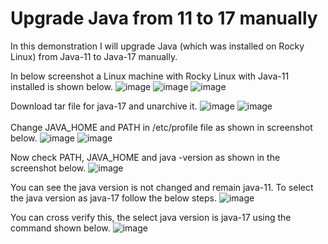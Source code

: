 # Upgrade Java from 11 to 17 manually
In this demonstration I will upgrade Java (which was installed on Rocky Linux) from Java-11 to Java-17 manually.

In below screenshot a Linux machine with Rocky Linux with Java-11 installed is shown below.
![image](https://github.com/user-attachments/assets/fad87770-cbd1-4efb-848b-aef0fe19a633)
![image](https://github.com/user-attachments/assets/e70a0da7-17a0-466e-8e3f-881fa7f86a7b)
![image](https://github.com/user-attachments/assets/c76c8f65-0d6e-49ed-a369-683b4023f07b)

Download tar file for java-17 and unarchive it.
![image](https://github.com/user-attachments/assets/275f26d9-4847-44a0-aae8-f3b4f1654f52)
![image](https://github.com/user-attachments/assets/8fa56cf0-498d-45c8-ad9a-676f79131d68)
<br><br/>
Change JAVA_HOME and PATH in /etc/profile file as shown in screenshot below.
![image](https://github.com/user-attachments/assets/509c6ffa-1db6-4e29-8c41-4c4838f45bfe)
![image](https://github.com/user-attachments/assets/d9c8d4bd-8b60-44de-bb60-dc5c78f89e48)

Now check PATH, JAVA_HOME and java -version as shown in the screenshot below.
![image](https://github.com/user-attachments/assets/d1b88b1b-e360-4d2d-8e30-d46e318fb955)

You can see the java version is not changed and remain java-11. To select the java version as java-17 follow the below steps.
![image](https://github.com/user-attachments/assets/d0a467fc-e49a-43c6-b053-dac7c496ee51)

You can cross verify this, the select java version is java-17 using the command shown below.
![image](https://github.com/user-attachments/assets/625b199f-0d00-491d-8ee4-c45a061d8f4b)
